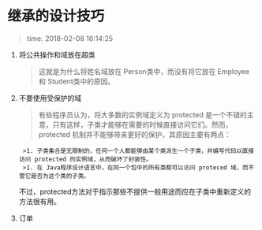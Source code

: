 # 继承的设计技巧
>time: 2018-02-08 16:14:25

1. 将公共操作和域放在超类
    >这就是为什么将姓名域放在 Person类中，而没有将它放在 Employee 和 Student类中的原因。

1. 不要使用受保护的域
    >有些程序员认为，将大多数的实例域定义为 protected 是一个不错的主意，只有这样，子类才能够在需要的时候直接访问它们。然而，protected 机制并不能够带来更好的保护，其原因主要有两点：
    
        >1. 子类集合是无限制的，任何一个人都能够由某个类派生一个子类，并编写代码以直接访问 protected 的实例域，从而破坏了封装性。
        >1. 在 Java程序设计语言中，在同一个包中的所有类都可以访问 proteced 域，而不管它是否为这个类的子类。

    不过，protected方法对于指示那些不提供一般用途而应在子类中重新定义的方法很有用。
1. 订单
